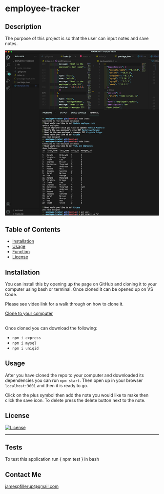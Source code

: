 # employee-tracker

## Description

The purpose of this project is so that the user can input notes and save notes.

![](img.png)

## Table of Contents

- [Installation](#installation)
- [Usage](#usage)
- [Function](#function)
- [License](#license)


## Installation

You can install this by opening up the page on GitHub and cloning it to your computer using bash or terminal. Once cloned it can be opened up on VS Code.

Please see video link for a walk through on how to clone it.

[Clone to your computer](https://drive.google.com/file/d/15ogCY3Q-JLWhteoSiIoXLkhtK4Z0-mfz/view?usp=sharing "Click Me!")
<br><br>

Once cloned you can download the following:
* `npm i express`
* `npm i mysql`
* `npm i uniqid`

## Usage

After you have cloned the repo to your computer and downloaded its dependencies you can run `npm start`. Then open up in your browser `localhost:3001` and then it is ready to go.

Click on the plus symbol then add the note you would like to make then click the save icon. To delete press the delete button next to the note.


## License

[![License](https://img.shields.io/badge/License-Apache_2.0-blue.svg)](https://opensource.org/licenses/Apache-2.0)

---

## Tests

To test this application run { npm test } in bash

## Contact Me

jamespfillerup@gmail.com

